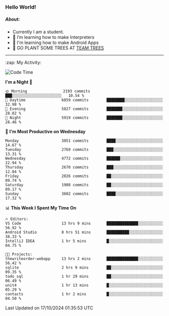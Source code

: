 ### Hello World!

##### About:
- Currently I am a student.
- 🌱 I’m learning how to make Interpreters
- 🌱 I'm learning how to make Android Apps
- 🌱 GO PLANT SOME TREES AT [TEAM TREES](https://teamtrees.org/)

---
  <summary>:zap: My Activity:</summary>
  
<!--START_SECTION:waka-->
![Code Time](http://img.shields.io/badge/Code%20Time-1%2C523%20hrs%2028%20mins-blue)

**I'm a Night 🦉** 

```text
🌞 Morning                2193 commits        ███░░░░░░░░░░░░░░░░░░░░░░   10.54 % 
🌆 Daytime                6859 commits        ████████░░░░░░░░░░░░░░░░░   32.98 % 
🌃 Evening                5827 commits        ███████░░░░░░░░░░░░░░░░░░   28.02 % 
🌙 Night                  5919 commits        ███████░░░░░░░░░░░░░░░░░░   28.46 % 
```
📅 **I'm Most Productive on Wednesday** 

```text
Monday                   3051 commits        ████░░░░░░░░░░░░░░░░░░░░░   14.67 % 
Tuesday                  2769 commits        ███░░░░░░░░░░░░░░░░░░░░░░   13.31 % 
Wednesday                4772 commits        ██████░░░░░░░░░░░░░░░░░░░   22.94 % 
Thursday                 2670 commits        ███░░░░░░░░░░░░░░░░░░░░░░   12.84 % 
Friday                   2026 commits        ██░░░░░░░░░░░░░░░░░░░░░░░   09.74 % 
Saturday                 1908 commits        ██░░░░░░░░░░░░░░░░░░░░░░░   09.17 % 
Sunday                   3602 commits        ████░░░░░░░░░░░░░░░░░░░░░   17.32 % 
```


📊 **This Week I Spent My Time On** 

```text
🔥 Editors: 
VS Code                  13 hrs 9 mins       ██████████████░░░░░░░░░░░   56.92 % 
Android Studio           8 hrs 51 mins       ██████████░░░░░░░░░░░░░░░   38.33 % 
IntelliJ IDEA            1 hr 5 mins         █░░░░░░░░░░░░░░░░░░░░░░░░   04.75 % 

🐱‍💻 Projects: 
thewriteorder-webapp     13 hrs 2 mins       ██████████████░░░░░░░░░░░   56.42 % 
sqlite                   2 hrs 9 mins        ██░░░░░░░░░░░░░░░░░░░░░░░   09.35 % 
todo_sql                 1 hr 29 mins        ██░░░░░░░░░░░░░░░░░░░░░░░   06.49 % 
unit4                    1 hr 13 mins        █░░░░░░░░░░░░░░░░░░░░░░░░   05.29 % 
contacts                 1 hr 2 mins         █░░░░░░░░░░░░░░░░░░░░░░░░   04.50 % 
```


 Last Updated on 17/10/2024 01:35:53 UTC
<!--END_SECTION:waka-->
